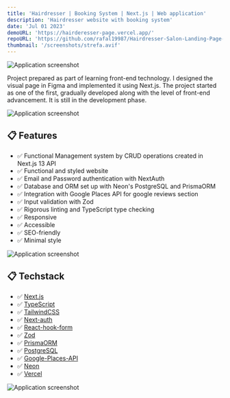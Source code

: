 ```yaml
---
title: 'Hairdresser | Booking System | Next.js | Web application'
description: 'Hairdresser website with booking system'
date: 'Jul 01 2023'
demoURL: 'https://hairderesser-page.vercel.app/'
repoURL: 'https://github.com/rafal19987/Hairdresser-Salon-Landing-Page-Booking-System-Nextjs-Tailwind-TypeScript-Redux-Nextauth-Zod'
thumbnail: '/screenshots/strefa.avif'
---
```


![Application screenshot](/screenshots/strefa.avif)

Project prepared as part of learning front-end technology. I designed the visual page in Figma and implemented it using Next.js. The project started as one of the first, gradually developed along with the level of front-end advancement. It is still in the development phase.

![Application screenshot](/screenshots/meski-2.avif)

## 📋 Features

- ✅ Functional Management system by CRUD operations created in Next.js 13 API
- ✅ Functional and styled website
- ✅ Email and Password authentication with NextAuth
- ✅ Database and ORM set up with Neon's PostgreSQL and PrismaORM
- ✅ Integration with Google Places API for google reviews section
- ✅ Input validation with Zod
- ✅ Rigorous linting and TypeScript type checking
- ✅ Responsive
- ✅ Accessible
- ✅ SEO-friendly
- ✅ Minimal style

![Application screenshot](/screenshots/meski-3.avif)

## 📋 Techstack

- ✅ [Next.js](https://nextjs.org/)
- ✅ [TypeScript](https://www.typescriptlang.org/)
- ✅ [TailwindCSS](https://tailwindcss.com/)
- ✅ [Next-auth](https://next-auth.js.org/)
- ✅ [React-hook-form](https://react-hook-form.com/)
- ✅ [Zod](https://zod.dev/)
- ✅ [PrismaORM](https://www.prisma.io/)
- ✅ [PostgreSQL](https://www.postgresql.org/)
- ✅ [Google-Places-API](https://developers.google.com/maps/documentation/places/web-service)
- ✅ [Neon](https://neon.tech/home)
- ✅ [Vercel](https://vercel.com/rafal19987s-projects)

![Application screenshot](/screenshots/meski-4.avif)
